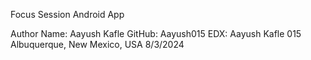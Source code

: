 Focus Session Android App

Author Name: Aayush Kafle
GitHub: Aayush015 
EDX: Aayush Kafle 015
Albuquerque, New Mexico, USA
8/3/2024
